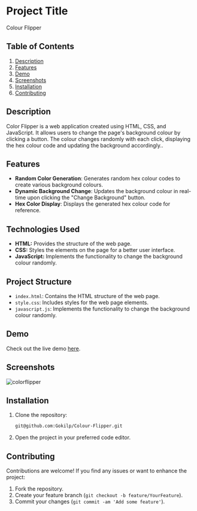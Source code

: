 

# Project Title

Colour Flipper

## Table of Contents
1. [Description](#description)
2. [Features](#features)
3. [Demo](#Demo)
4. [Screenshots](#screenshots)
6. [Installation](#installation)
7. [Contributing](#contributing)

## Description
Color Flipper is a web application created using HTML, CSS, and JavaScript. It allows users to change the page's background colour by clicking a button. 
The colour changes randomly with each click, displaying the hex colour code and updating the background accordingly..

## Features


- **Random Color Generation**: Generates random hex colour codes to create various background colours.
- **Dynamic Background Change**: Updates the background colour in real-time upon clicking the "Change Background" button.
- **Hex Color Display**: Displays the generated hex colour code for reference.


## Technologies Used

- **HTML:** Provides the structure of the web page.
- **CSS:** Styles the elements on the page for a better user interface.
- **JavaScript:** Implements the functionality to change the background colour randomly.

## Project Structure

- `index.html`: Contains the HTML structure of the web page.
- `style.css`: Includes styles for the web page elements.
- `javascript.js`: Implements the functionality to change the background colour randomly.



## Demo
Check out the live demo [here](https://gokilp.github.io/Colour-Flipper/).




## Screenshots

![colorflipper](https://github.com/Gokilp/Zerodha_clone/assets/76507378/df719eae-e808-420d-8ae2-c6f0b113b774)




## Installation
1. Clone the repository:
    ```bash
   git@github.com:Gokilp/Colour-Flipper.git
    ```
2. Open the project in your preferred code editor.


## Contributing

Contributions are welcome! If you find any issues or want to enhance the project:
1. Fork the repository.
2. Create your feature branch (`git checkout -b feature/YourFeature`).
3. Commit your changes (`git commit -am 'Add some feature'`).
